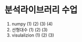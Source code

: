 # 분석라이브러리 수업

1. numpy
  (1)
  (2)
  (3)
  (4)
2. 선형대수
  (1)
  (2)
  (3)
3. visulalizion
  (1)
  (2)
  (3)
